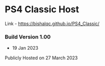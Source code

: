 # PS4 Classic Host
Link - https://bishalqc.github.io/PS4_Classic/

### Build Version 1.00
- 19 Jan 2023

Publicly Hosted on 27 March 2023
